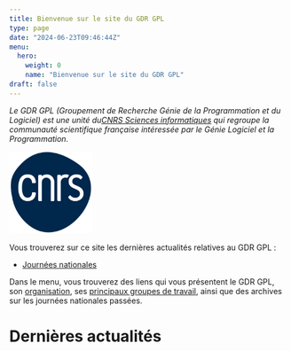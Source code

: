 ```yaml
---
title: Bienvenue sur le site du GDR GPL
type: page
date: "2024-06-23T09:46:44Z"
menu: 
  hero:
    weight: 0
    name: "Bienvenue sur le site du GDR GPL"
draft: false
---
```


_Le GDR GPL (Groupement de Recherche Génie de la Programmation et du Logiciel) est une unité du[CNRS Sciences informatiques](http://www.cnrs.fr/ins2i/) qui regroupe la communauté scientifique française intéressée par le Génie Logiciel et la Programmation._

<img src="/images/logo-cnrs.png" alt="Logo CNRS" width="150" />

Vous trouverez sur ce site les dernières actualités relatives au GDR GPL :

  * [Journées nationales](/national-day/)
  <!-- * [Annonce de conférences, ateliers et journées de travail](?page_id=89) -->



Dans le menu, vous trouverez des liens qui vous présentent le GDR GPL, son [organisation](/bienvenue-site-gpl/organisation/), ses [principaux groupes de travail](/group/), ainsi que des archives sur les journées nationales passées.

# Dernières actualités

